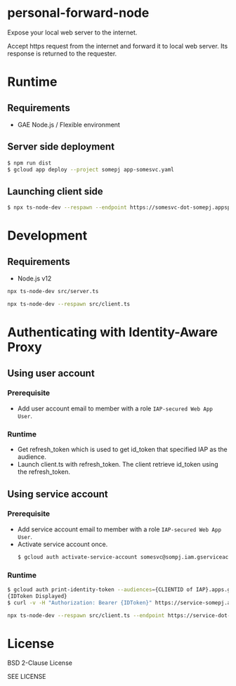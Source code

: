 personal-forward-node
===

Expose your local web server to the internet.

Accept https request from the internet and forward it to local web server. Its response is returned to the requester.

# Runtime

## Requirements

* GAE Node.js / Flexible environment

## Server side deployment

```bash
$ npm run dist
$ gcloud app deploy --project somepj app-somesvc.yaml
```

## Launching client side

```bash
$ npx ts-node-dev --respawn --endpoint https://somesvc-dot-somepj.appspot.com --target http://localhost:8090
```

# Development

## Requirements

* Node.js v12

```bash
npx ts-node-dev src/server.ts
```

```bash
npx ts-node-dev --respawn src/client.ts
```

# Authenticating with Identity-Aware Proxy

## Using user account

### Prerequisite

* Add user account email to member with a role `IAP-secured Web App User`.

### Runtime

* Get refresh_token which is used to get id_token that specified IAP as the audience.
* Launch client.ts with refresh_token. The client retrieve id_token using the refresh_token.

## Using service account

### Prerequisite

* Add service account email to member with a role `IAP-secured Web App User`.
* Activate service account once.
  ```bash
  $ gcloud auth activate-service-account somesvc@sompj.iam.gserviceaccount.com --key-file /path/to/service-account.json
  ```

### Runtime

```bash
$ gcloud auth print-identity-token --audiences={CLIENTID of IAP}.apps.googleusercontent.com somesvc@sompj.iam.gserviceaccount.com
{IDToken Displayed}
$ curl -v -H "Authorization: Bearer {IDToken}" https://service-somepj.appspot.com/
```

```bash
npx ts-node-dev --respawn src/client.ts --endpoint https://service-dot-somepj.appspot.com
```


# License

BSD 2-Clause License

SEE LICENSE
